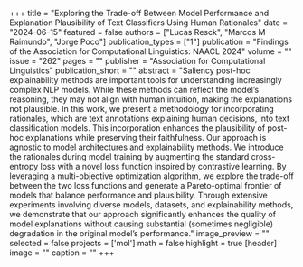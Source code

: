 +++
title = "Exploring the Trade-off Between Model Performance and Explanation Plausibility of Text Classifiers Using Human Rationales"
date = "2024-06-15"
featured = false
authors = ["Lucas Resck", "Marcos M Raimundo", "Jorge Poco"]
publication_types = ["1"]
publication = "Findings of the Association for Computational Linguistics: NAACL 2024"
volume = ""
issue = "262"
pages = ""
publisher = "Association for Computational Linguistics"
publication_short = ""
abstract = "Saliency post-hoc explainability methods are important tools for understanding increasingly complex NLP models. While these methods can reflect the model’s reasoning, they may not align with human intuition, making the explanations not plausible. In this work, we present a methodology for incorporating rationales, which are text annotations explaining human decisions, into text classification models. This incorporation enhances the plausibility of post-hoc explanations while preserving their faithfulness. Our approach is agnostic to model architectures and explainability methods. We introduce the rationales during model training by augmenting the standard cross-entropy loss with a novel loss function inspired by contrastive learning. By leveraging a multi-objective optimization algorithm, we explore the trade-off between the two loss functions and generate a Pareto-optimal frontier of models that balance performance and plausibility. Through extensive experiments involving diverse models, datasets, and explainability methods, we demonstrate that our approach significantly enhances the quality of model explanations without causing substantial (sometimes negligible) degradation in the original model’s performance."
image_preview = ""
selected = false
projects = ['mol']
math = false
highlight = true
[header]
image = ""
caption = ""
+++







